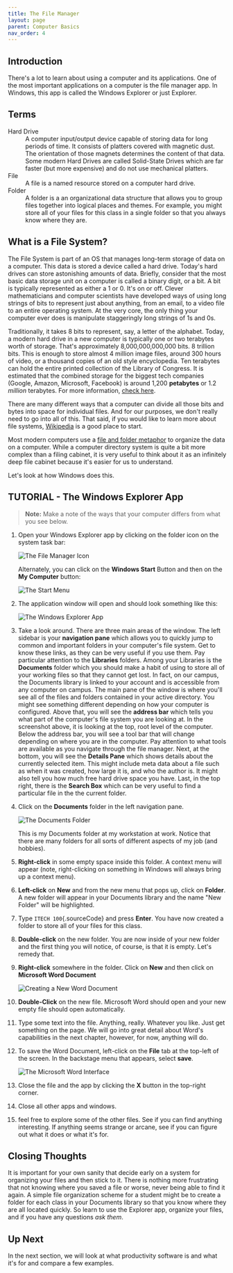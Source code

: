```yaml
---
title: The File Manager
layout: page
parent: Computer Basics
nav_order: 4
---
```


Introduction
---

There's a lot to learn about using a computer and its applications. One of the most important applications on a computer is the file manager app. In Windows, this app is called the Windows Explorer or just Explorer.

Terms
---

<dl>
<dt>
Hard Drive
</dt>
<dd>
A computer input/output device capable of storing data for long periods of time. It consists of platters covered with magnetic dust. The orientation of those magnets determines the content of that data. Some modern Hard Drives are called Solid-State Drives which are far faster (but more expensive) and do not use mechanical platters.
</dd>
<dt>
File
</dt>
<dd>
A file is a named resource stored on a computer hard drive.
</dd>
<dt>
Folder
</dt>
<dd>
A folder is a an organizational data structure that allows you to group files together into logical places and themes. For example, you might store all of your files for this class in a single folder so that you always know where they are.
</dd>
</dl>

What is a File System?
----------------------

The File System is part of an OS that manages long-term storage of data on a computer. This data is stored a device called a hard drive. Today's hard drives can store astonishing amounts of data. Briefly, consider that the most basic data storage unit on a computer is called a binary digit, or a bit. A bit is typically represented as either a 1 or 0. It's on or off. Clever mathematicians and computer scientists have developed ways of using long strings of bits to represent just about anything, from an email, to a video file to an entire operating system. At the very core, the only thing your computer ever does is manipulate staggeringly long strings of 1s and 0s.

Traditionally, it takes 8 bits to represent, say, a letter of the alphabet. Today, a modern hard drive in a new computer is typically one or two terabytes worth of storage. That's approximately 8,000,000,000,000 bits. 8 trillion bits. This is enough to store almost 4 million image files, around 300 hours of video, or a thousand copies of an old style encyclopedia. Ten terabytes can hold the entire printed collection of the Library of Congress. It is estimated that the combined storage for the biggest tech companies (Google, Amazon, Microsoft, Facebook) is around 1,200 **petabytes** or 1.2 *million* terabytes. For more information, [check here](http://www.whatsabyte.com/).

There are many different ways that a computer can divide all those bits and bytes into space for individual files. And for our purposes, we don't really need to go into all of this. That said, if you would like to learn more about file systems, [Wikipedia](https://en.wikipedia.org/wiki/File_system) is a good place to start.

Most modern computers use a [file and folder metaphor](https://en.wikipedia.org/wiki/Directory_(computing)) to organize the data on a computer. While a computer directory system is quite a bit more complex than a filing cabinet, it is very useful to think about it as an infinitely deep file cabinet because it's easier for us to understand.

Let's look at how Windows does this.

TUTORIAL - The Windows Explorer App
-----------------------------------

> **Note:** Make a note of the ways that your computer differs from what you see below.

1.  Open your Windows Explorer app by clicking on the folder icon on the system task bar:

    ![The File Manager Icon](images/task_bar_file_highlighted.png)

    Alternately, you can click on the **Windows Start** Button and then on the **My Computer** button:
   
    ![The Start Menu](images/task_bar_windows_button_my_computer.png)

2.  The application window will open and should look something like this:

    ![The Windows Explorer App](images/file_system_1.png)

3.  Take a look around. There are three main areas of the window. The left sidebar is your **navigation pane** which allows you to quickly jump to common and important folders in your computer's file system. Get to know these links, as they can be very useful if you use them. Pay particular attention to the **Libraries** folders. Among your Libraries is the **Documents** folder which you should make a habit of using to store all of your working files so that they cannot get lost. In fact, on our campus, the Documents library is linked to your account and is accessible from any computer on campus. The main pane of the window is where you'll see all of the files and folders contained in your active directory. You might see something different depending on how your computer is configured. Above that, you will see the **address bar** which tells you what part of the computer's file system you are looking at. In the screenshot above, it is looking at the top, root level of the computer. Below the address bar, you will see a tool bar that will change depending on where you are in the computer. Pay attention to what tools are available as you navigate through the file manager. Next, at the bottom, you will see the **Details Pane** which shows details about the currently selected item. This might include meta data about a file such as when it was created, how large it is, and who the author is. It might also tell you how much free hard drive space you have. Last, in the top right, there is the **Search Box** which can be very useful to find a particular file in the the current folder.
4.  Click on the **Documents** folder in the left navigation pane.

    ![The Documents Folder](images/documents_folder.png)

    This is my Documents folder at my workstation at work. Notice that there are many folders for all sorts of different aspects of my job (and hobbies).

5.  **Right-click** in some empty space inside this folder. A context menu will appear (note, right-clicking on something in Windows will always bring up a context menu).
6.  **Left-click** on **New** and from the new menu that pops up, click on **Folder**. A new folder will appear in your Documents library and the name "New Folder" will be highlighted.
7.  Type `ITECH 100`{.sourceCode} and press **Enter**. You have now created a folder to store all of your files for this class.
8.  **Double-click** on the new folder. You are now inside of your new folder and the first thing you will notice, of course, is that it is empty. Let's remedy that.
9.  **Right-click** somewhere in the folder. Click on **New** and then click on **Microsoft Word Document**

    ![Creating a New Word Document](images/new_file.png)

11. **Double-Click** on the new file. Microsoft Word should open and your new empty file should open automatically.
12. Type some text into the file. Anything, really. Whatever you like. Just get something on the page. We will go into great detail about Word's capabilities in the next chapter, however, for now, anything will do.
13. To save the Word Document, left-click on the **File** tab at the top-left of the screen. In the backstage menu that appears, select **save**.

    ![The Microsoft Word Interface](images/word_doc.png)

14. Close the file and the app by clicking the **X** button in the
    top-right corner.
15. Close all other apps and windows.
16. feel free to explore some of the other files. See if you can find
    anything interesting. If anything seems strange or arcane, see if
    you can figure out what it does or what it's for.

Closing Thoughts
---

It is important for your own sanity that decide early on a system for
organizing your files and then stick to it. There is nothing more
frustrating that not knowing where you saved a file or worse, never
being able to find it again. A simple file organization scheme for a
student might be to create a folder for each class in your Documents
library so that you know where they are all located quickly. So learn to
use the Explorer app, organize your files, and if you have any questions
*ask them*.

Up Next
---

In the next section, we will look at what productivity software is and
what it's for and compare a few examples.
